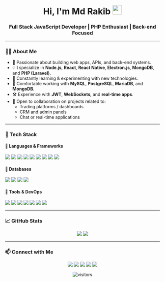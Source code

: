 <h1 align="center">Hi, I'm Md Rakib <img src="https://raw.githubusercontent.com/iampavangandhi/iampavangandhi/master/gifs/Hi.gif" width="30px"></h1>
<h3 align="center">Full Stack JavaScript Developer | PHP Enthusiast | Back-end Focused</h3>

---

### 👨‍💻 About Me

- 🚀 Passionate about building web apps, APIs, and back-end systems.
- 💡 I specialize in **Node.js**, **React**, **React Native**, **Electron.js**, **MongoDB**, and **PHP (Laravel)**.
- 🔄 Constantly learning & experimenting with new technologies.
- 🧩 Comfortable working with **MySQL**, **PostgreSQL**, **MariaDB**, and **MongoDB**.
- 🛠️ Experience with **JWT**, **WebSockets**, and **real-time apps**.
- 🤝 Open to collaboration on projects related to:
  - Trading platforms / dashboards
  - CRM and admin panels
  - Chat or real-time applications

---

### 🚀 Tech Stack

#### 🧠 Languages & Frameworks  
<p>
  <img src="https://img.shields.io/badge/JavaScript-F7DF1E?style=flat-square&logo=javascript&logoColor=black" />
  <img src="https://img.shields.io/badge/Node.js-339933?style=flat-square&logo=node.js&logoColor=white" />
  <img src="https://img.shields.io/badge/React-20232A?style=flat-square&logo=react&logoColor=61DAFB" />
  <img src="https://img.shields.io/badge/React_Native-20232A?style=flat-square&logo=react&logoColor=61DAFB" />
  <img src="https://img.shields.io/badge/Electron-2C2E3B?style=flat-square&logo=electron&logoColor=9FEAF9" />
  <img src="https://img.shields.io/badge/PHP-777BB4?style=flat-square&logo=php&logoColor=white" />
  <img src="https://img.shields.io/badge/Laravel-FF2D20?style=flat-square&logo=laravel&logoColor=white" />
  <img src="https://img.shields.io/badge/HTML5-E34F26?style=flat-square&logo=html5&logoColor=white" />
  <img src="https://img.shields.io/badge/CSS3-1572B6?style=flat-square&logo=css3&logoColor=white" />
</p>

#### 💾 Databases  
<p>
  <img src="https://img.shields.io/badge/MongoDB-47A248?style=flat-square&logo=mongodb&logoColor=white" />
  <img src="https://img.shields.io/badge/MySQL-4479A1?style=flat-square&logo=mysql&logoColor=white" />
  <img src="https://img.shields.io/badge/PostgreSQL-336791?style=flat-square&logo=postgresql&logoColor=white" />
  <img src="https://img.shields.io/badge/MariaDB-003545?style=flat-square&logo=mariadb&logoColor=white" />
</p>

#### 🔧 Tools & DevOps  
<p>
  <img src="https://img.shields.io/badge/Git-F05032?style=flat-square&logo=git&logoColor=white" />
  <img src="https://img.shields.io/badge/GitHub-181717?style=flat-square&logo=github&logoColor=white" />
  <img src="https://img.shields.io/badge/VSCode-007ACC?style=flat-square&logo=visual-studio-code&logoColor=white" />
  <img src="https://img.shields.io/badge/cPanel-FF6C2C?style=flat-square&logo=cpanel&logoColor=white" />
  <img src="https://img.shields.io/badge/phpMyAdmin-6C78AF?style=flat-square&logo=phpmyadmin&logoColor=white" />
  <img src="https://img.shields.io/badge/Postman-FF6C37?style=flat-square&logo=postman&logoColor=white" />
  <img src="https://img.shields.io/badge/Figma-F24E1E?style=flat-square&logo=figma&logoColor=white" />
</p>

---

### 📈 GitHub Stats

<p align="center">
  <img src="https://github-readme-stats.vercel.app/api?username=rakibislamdev&show_icons=true&theme=tokyonight&hide_border=true" />
  <img src="https://github-readme-streak-stats.herokuapp.com/?user=rakibislamdev&theme=tokyonight&hide_border=true" />
</p>

---

### 📫 Connect with Me

<p align="center">
  <a href="https://github.com/rakibislamdev"><img src="https://img.shields.io/badge/-GitHub-black?style=flat-square&logo=github"></a>
  <a href="https://www.linkedin.com/in/rakibislamdev"><img src="https://img.shields.io/badge/-LinkedIn-blue?style=flat-square&logo=linkedin"></a>
  <a href="https://www.instagram.com/rakibislamdev"><img src="https://img.shields.io/badge/-Instagram-pink?style=flat-square&logo=instagram"></a>
  <a href="https://twitter.com/rakibislamdev"><img src="https://img.shields.io/badge/-Twitter-blue?style=flat-square&logo=twitter"></a>
  <a href="mailto:rakibislamdev@gmail.com"><img src="https://img.shields.io/badge/-Gmail-white?style=flat-square&logo=gmail"></a>
</p>

<p align="center">
  <img src="https://komarev.com/ghpvc/?username=rakibislamdev&style=flat-square" alt="visitors"/>
</p>
